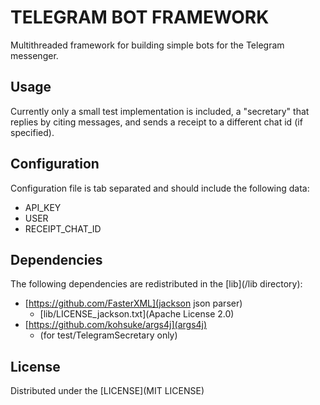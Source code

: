 # TELEGRAM BOT FRAMEWORK

Multithreaded framework for building simple bots for the Telegram messenger.

## Usage

Currently only a small test implementation is included, a "secretary" that replies by citing messages, and sends a receipt to a different chat id (if specified).

## Configuration

Configuration file is tab separated and should include the following data:

* API_KEY
* USER
* RECEIPT_CHAT_ID

## Dependencies

The following dependencies are redistributed in the [lib](/lib directory):

* [https://github.com/FasterXML](jackson json parser)
	- [lib/LICENSE_jackson.txt](Apache License 2.0)
* [https://github.com/kohsuke/args4j](args4j) 
	- (for test/TelegramSecretary only)

## License

Distributed under the [LICENSE](MIT LICENSE)

